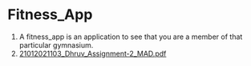 # Fitness_App
1. A fitness_app is an application to see that you are a member of that particular gymnasium.
2. [21012021103_Dhruv_Assignment-2_MAD.pdf](https://github.com/DhrRas/Fitness_App/files/13256572/21012021103_Dhruv_Assignment-2_MAD.pdf)
